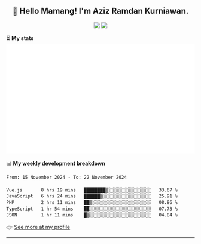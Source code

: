 <h2 align="center">👋 Hello Mamang! I'm Aziz Ramdan Kurniawan.</h2>  
<p align="center">
  <img src="https://komarev.com/ghpvc/?username=azizramdan">
  <img src="https://wakatime.com/badge/user/90056fa0-4c31-4eca-954e-2a3ac05896f9.svg">
</p>
    
⏳ **My stats**  
![](https://raw.githubusercontent.com/azizramdan/github-stats/master/generated/overview.svg#gh-dark-mode-only)

📊 **My weekly development breakdown**
<!--START_SECTION:waka-->

```txt
From: 15 November 2024 - To: 22 November 2024

Vue.js       8 hrs 19 mins   ████████▒░░░░░░░░░░░░░░░░   33.67 %
JavaScript   6 hrs 24 mins   ██████▒░░░░░░░░░░░░░░░░░░   25.91 %
PHP          2 hrs 11 mins   ██▒░░░░░░░░░░░░░░░░░░░░░░   08.86 %
TypeScript   1 hr 54 mins    ██░░░░░░░░░░░░░░░░░░░░░░░   07.73 %
JSON         1 hr 11 mins    █▒░░░░░░░░░░░░░░░░░░░░░░░   04.84 %
```

<!--END_SECTION:waka-->
👉 [See more at my profile](https://wakatime.com/@azizramdan)
***
